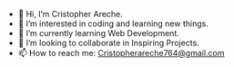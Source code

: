 - 👋 Hi, I’m Cristopher Areche.
- 👀 I’m interested in coding and learning new things.
- 🌱 I’m currently learning Web Development.
- 💞️ I’m looking to collaborate in Inspiring Projects.
- 📫 How to reach me: Cristopherareche764@gmail.com


